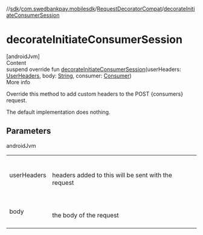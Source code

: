 //[sdk](../../../index.md)/[com.swedbankpay.mobilesdk](../index.md)/[RequestDecoratorCompat](index.md)/[decorateInitiateConsumerSession](decorate-initiate-consumer-session.md)



# decorateInitiateConsumerSession  
[androidJvm]  
Content  
suspend override fun [decorateInitiateConsumerSession](decorate-initiate-consumer-session.md)(userHeaders: [UserHeaders](../-user-headers/index.md), body: [String](https://kotlinlang.org/api/latest/jvm/stdlib/kotlin/-string/index.html), consumer: [Consumer](../-consumer/index.md))  
More info  


Override this method to add custom headers to the POST {consumers} request.



The default implementation does nothing.



## Parameters  
  
androidJvm  
  
| | |
|---|---|
| <a name="com.swedbankpay.mobilesdk/RequestDecoratorCompat/decorateInitiateConsumerSession/#com.swedbankpay.mobilesdk.UserHeaders#kotlin.String#com.swedbankpay.mobilesdk.Consumer/PointingToDeclaration/"></a>userHeaders| <a name="com.swedbankpay.mobilesdk/RequestDecoratorCompat/decorateInitiateConsumerSession/#com.swedbankpay.mobilesdk.UserHeaders#kotlin.String#com.swedbankpay.mobilesdk.Consumer/PointingToDeclaration/"></a><br><br>headers added to this will be sent with the request<br><br>|
| <a name="com.swedbankpay.mobilesdk/RequestDecoratorCompat/decorateInitiateConsumerSession/#com.swedbankpay.mobilesdk.UserHeaders#kotlin.String#com.swedbankpay.mobilesdk.Consumer/PointingToDeclaration/"></a>body| <a name="com.swedbankpay.mobilesdk/RequestDecoratorCompat/decorateInitiateConsumerSession/#com.swedbankpay.mobilesdk.UserHeaders#kotlin.String#com.swedbankpay.mobilesdk.Consumer/PointingToDeclaration/"></a><br><br>the body of the request<br><br>|
  
  



